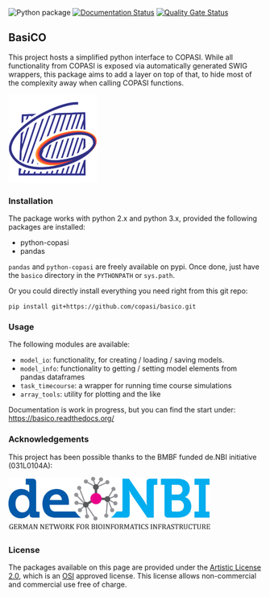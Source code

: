 ![Python package](https://github.com/copasi/basico/workflows/Python%20package/badge.svg) [![Documentation Status](https://readthedocs.org/projects/basico/badge/?version=latest)](https://basico.readthedocs.io/en/latest/?badge=latest) [![Quality Gate Status](https://sonarcloud.io/api/project_badges/measure?project=copasi_basico&metric=alert_status)](https://sonarcloud.io/dashboard?id=copasi_basico)

## BasiCO
This project hosts a simplified python interface to COPASI. While all functionality from COPASI is exposed via automatically generated SWIG wrappers, this package aims to add a layer on top of that, to hide most of the complexity away when calling COPASI functions.   

![COPASI Logo](./docs/_static/COPASI_Conly_176x176.png)  

### Installation
The package works with python 2.x and python 3.x, provided the following packages are installed: 

* python-copasi
* pandas

`pandas` and `python-copasi` are freely available on pypi. Once done, just have the `basico` directory in the `PYTHONPATH` or `sys.path`.

Or you could directly install everything you need right from this git repo:

    pip install git+https://github.com/copasi/basico.git

### Usage

The following modules are available: 

* `model_io`: functionality, for creating / loading / saving models.
* `model_info`: functionality to getting / setting model elements from pandas dataframes  
* `task_timecourse`: a wrapper for running time course simulations
* `array_tools`: utility for plotting and the like

Documentation is work in progress, but you can find the start under: 
<https://basico.readthedocs.org/>

### Acknowledgements
This project has been possible thanks to the BMBF funded de.NBI initiative (031L0104A):

![de.NBI logo](./docs/_static/deNBI_logo.jpg)

### License

The packages available on this page are provided under the 
[Artistic License 2.0](http://copasi.org/Download/License/), 
which is an [OSI](http://www.opensource.org/) approved license. This license 
allows non-commercial and commercial use free of charge.
 
